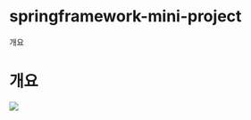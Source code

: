 # springframework-mini-project
개요
<h1>개요</h1>

<span>
  <img src="https://user-images.githubusercontent.com/55389539/168534330-353ad8b2-df93-463f-a14d-10d5026143e1.png"/>  
<span>
